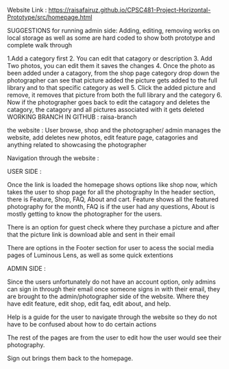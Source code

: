Website Link : https://raisafairuz.github.io/CPSC481-Project-Horizontal-Prototype/src/homepage.html

SUGGESTIONS for running admin side: Adding, editing, removing works on local storage as well as some are hard coded to show both prototype and complete walk through

1.Add a category first
2. You can edit that catagory or description
3. Add Two photos, you can edit them it saves the changes
4. Once the photo as been added under a catagory, from the shop page category drop down the photographer can see that picture added the picture gets added to the full library and to that specific category as well
5. Click the added picture and remove, it removes that picture from both the full library and the category
6. Now if the photographer goes back to edit the catagory and deletes the catagory, the catagory and all pictures associated with it gets deleted
WORKING BRANCH IN GITHUB : raisa-branch

the website : User browse, shop and the photographer/ admin manages the website, add deletes new photos, edit feature page, catagories and anything related to showcasing the photographer

Navigation through the website :

USER SIDE :

Once the link is loaded the homepage shows options like shop now, which takes the user to shop page for all the photography In the header section, there is Feature, Shop, FAQ, About and cart. Feature shows all the featured photography for the month, FAQ is if the user had any questions, About is mostly getting to know the photographer for the users.

There is an option for guest check where they purchase a picture and after that the picture link is download able and sent in their email

There are options in the Footer section for user to acess the social media pages of Luminous Lens, as well as some quick extentions

ADMIN SIDE :

Since the users unfortunately do not have an account option, only admins can sign in through their email once someone signs in with their email, they are brought to the admin/photographer side of the website. Where they have edit feature, edit shop, edit faq, edit about, and help.

Help is a guide for the user to navigate through the website so they do not have to be confused about how to do certain actions

The rest of the pages are from the user to edit how the user would see their photography.

Sign out brings them back to the homepage.
